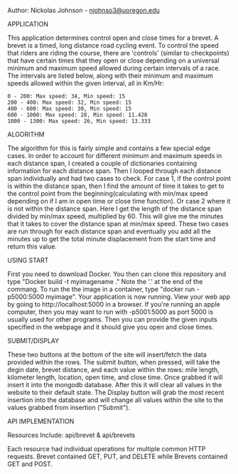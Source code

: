 Author: Nickolas Johnson - njohnso3@uoregon.edu

APPLICATION

This application determines control open and close times for a brevet. A brevet is a timed, long distance road cycling event. To control the speed that riders are riding the
course, there are 'controls' (similar to checkpoints) that have certain times that they open or close depending on a universal minimum and maximum speed allowed during certain
intervals of a race. The intervals are listed below, along with their minimum and maximum speeds allowed within the given interval, all in Km/Hr:

	0 - 200: Max speed: 34, Min speed: 15
	200 - 400: Max speed: 32, Min speed: 15
	400 - 600: Max speed: 30, Min speed: 15
	600 - 1000: Max speed: 28, Min speed: 11.428
	1000 - 1300: Max speed: 26, Min speed: 13.333

ALGORITHM

The algorithm for this is fairly simple and contains a few special edge cases. In order to account for different minimum and maximum speeds in each distance span, I created
a couple of dictionaries containing information for each distance span. Then I looped through each distance span individually and had two cases to check. For case 1, if the
control point is within the distance span, then I find the amount of time it takes to get to the control point from the beginning(calculating with min/max speed depending on if 
I am in open time or close time function). Or case 2 where it is not within the distance span. Here I get the length of the distance span divided by min/max speed, multiplied
by 60. This will give me the minutes that it takes to cover the distance span at min/max speed. These two cases are run through for each distance span and eventually you add all
the minutes up to get the total minute displacement from the start time and return this value.


USING START

First you need to download Docker. You then can clone this repository and type "Docker build -t myimagename ." Note the '.' at the end of the commang. To run the the 
image in a container, type "docker run -p5000:5000 myimage". Your application is now running. View your web app by going to http://localhost:5000 in a browser.
If you're running an apple computer, then you may want to run with -p5001:5000 as port 5000 is usually used for other programs. Then you can provide the given inputs 
specified in the webpage and it should give you open and close times.  


SUBMIT/DISPLAY

These two buttons at the bottom of the site will insert/fetch the data provided within the rows. The submit button, when pressed, will take the degin date, brevet distance, 
and each value within the rows: mile length, kilometer length, location, open time, and close time. Once grabbed it will insert it into the mongodb database.
After this it will clear all values in the website to their default state. The Display button will grab the most recent insertion into the database and will change
all values within the site to the values grabbed from insertion ("Submit"). 


API IMPLEMENTATION

Resources Include: api/brevet & api/brevets

Each resource had individual operations for multiple common HTTP requests. Brevet contained GET, PUT, and DELETE while Brevets contained GET and POST.
